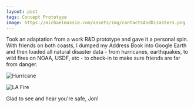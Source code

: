 ```yaml
---
layout: post
tags: Concept Prototype
image: https://michaelmassie.com/assets/img/contactsAndDisasters.png
---
```


Took an adaptation from a work R&D prototype and gave it a personal spin. With friends on both coasts, I dumped my Address Book into Google Earth and then loaded all natural disaster data - from hurricanes, earthquakes, to wild fires on NOAA, USDF, etc - to check-in to make sure friends are far from danger.

![Hurricane](https://michaelmassie.com/assets/img/contactsAndDisasters2.png)

![LA Fire](https://michaelmassie.com/assets/img/contactsAndDisasters.png)

Glad to see and hear you're safe, Jon!